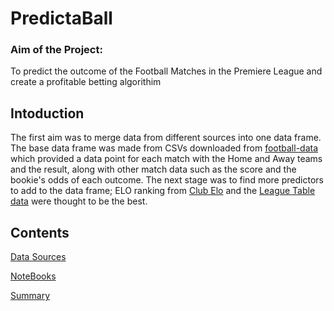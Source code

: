 # PredictaBall

### Aim of the Project: 
To predict the outcome of the Football Matches in the Premiere League and create a profitable betting algorithim

## Intoduction
The first aim was to merge data from different sources into one data frame.
The base data frame was made from CSVs downloaded from [football-data](https://www.football-data.co.uk/) which provided a data point for each match with the Home and Away teams and the result, along with other match data such as the score and the bookie's odds of each outcome.
The next stage was to find more predictors to add to the data frame; ELO ranking from [Club Elo](http://clubelo.com/) and the [League Table data](https://www.twtd.co.uk/league-tables/competition:premier-league/daterange/) were thought to be the best.

## Contents
[Data Sources](https://github.com/maxdear/PredictaBall/tree/master/Data%20Sources)

[NoteBooks](https://github.com/maxdear/PredictaBall/tree/master/Notebooks)

[Summary](https://github.com/maxdear/PredictaBall/tree/master/Summary)
